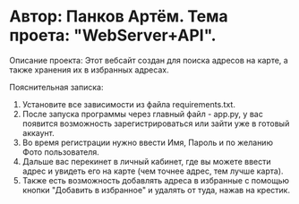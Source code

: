# Автор: Панков Артём. Тема проета: "WebServer+API".

Описание проекта:
Этот вебсайт создан для поиска адресов на карте, а также хранения их в избранных адресах.

Пояснительная записка: 

1. Установите все зависимости из файла requirements.txt.
2. После запуска программы через главный файл - app.py, у вас появится возможность зарегистрироваться или зайти уже в готовый аккаунт.
3. Во время регистрации нужно ввести Имя, Пароль и по желанию Фото пользователя.
4. Дальше вас перекинет в личный кабинет, где вы можете ввести адрес и увидеть его на карте (чем точнее адрес, тем лучше карта).
5. Также есть возможность добавлять адреса в избранные с помощью кнопки "Добавить в избранное" и удалять от туда, нажав на крестик.

